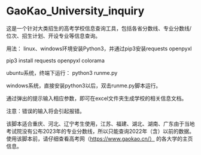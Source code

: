 # GaoKao_University_inquiry

这是一个针对大类招生的高考学校信息查询工具，包括各省分数线、专业分数线/位次、招生计划、开设专业等信息查询。

用法：
linux、windows环境安装Python3，并通过pip3安装requests openpyxl

pip3 install requests openpyxl colorama

ubuntu系统，终端下运行：
python3 runme.py

windows系统，直接安装python3以后，双击runme.py脚本运行。

通过弹出的提示输入相应参数，即可在excel文件夹生成学校的相关信息文档。


注意：错误的输入将会引起报错。

该脚本适合重庆、河北、辽宁考生使用，江苏、福建、湖北、湖南、广东由于当地考试院没有公布2023年的专业分数线，所以只能查询2022年（含）以前的数据。
使用该脚本前，请仔细查看高考网（https://www.gaokao.cn/） 的各大学的主页信息。
